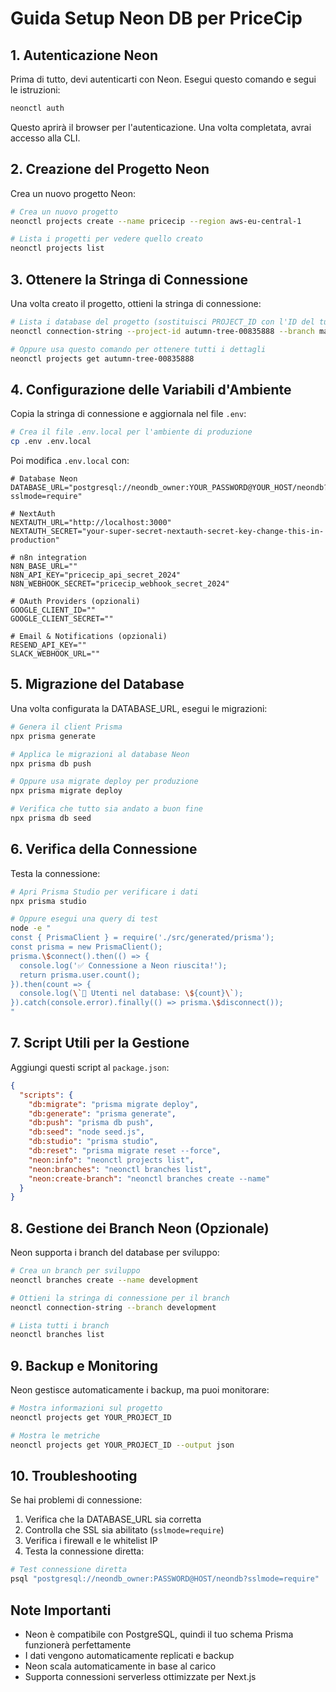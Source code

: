 # Guida Setup Neon DB per PriceCip

## 1. Autenticazione Neon

Prima di tutto, devi autenticarti con Neon. Esegui questo comando e segui le istruzioni:

```bash
neonctl auth
```

Questo aprirà il browser per l'autenticazione. Una volta completata, avrai accesso alla CLI.

## 2. Creazione del Progetto Neon

Crea un nuovo progetto Neon:

```bash
# Crea un nuovo progetto
neonctl projects create --name pricecip --region aws-eu-central-1

# Lista i progetti per vedere quello creato
neonctl projects list
```

## 3. Ottenere la Stringa di Connessione

Una volta creato il progetto, ottieni la stringa di connessione:

```bash
# Lista i database del progetto (sostituisci PROJECT_ID con l'ID del tuo progetto)
neonctl connection-string --project-id autumn-tree-00835888 --branch main --role-name neondb_owner

# Oppure usa questo comando per ottenere tutti i dettagli
neonctl projects get autumn-tree-00835888
```

## 4. Configurazione delle Variabili d'Ambiente

Copia la stringa di connessione e aggiornala nel file `.env`:

```bash
# Crea il file .env.local per l'ambiente di produzione
cp .env .env.local
```

Poi modifica `.env.local` con:

```env
# Database Neon
DATABASE_URL="postgresql://neondb_owner:YOUR_PASSWORD@YOUR_HOST/neondb?sslmode=require"

# NextAuth
NEXTAUTH_URL="http://localhost:3000"
NEXTAUTH_SECRET="your-super-secret-nextauth-secret-key-change-this-in-production"

# n8n integration
N8N_BASE_URL=""
N8N_API_KEY="pricecip_api_secret_2024"
N8N_WEBHOOK_SECRET="pricecip_webhook_secret_2024"

# OAuth Providers (opzionali)
GOOGLE_CLIENT_ID=""
GOOGLE_CLIENT_SECRET=""

# Email & Notifications (opzionali)
RESEND_API_KEY=""
SLACK_WEBHOOK_URL=""
```

## 5. Migrazione del Database

Una volta configurata la DATABASE_URL, esegui le migrazioni:

```bash
# Genera il client Prisma
npx prisma generate

# Applica le migrazioni al database Neon
npx prisma db push

# Oppure usa migrate deploy per produzione
npx prisma migrate deploy

# Verifica che tutto sia andato a buon fine
npx prisma db seed
```

## 6. Verifica della Connessione

Testa la connessione:

```bash
# Apri Prisma Studio per verificare i dati
npx prisma studio

# Oppure esegui una query di test
node -e "
const { PrismaClient } = require('./src/generated/prisma');
const prisma = new PrismaClient();
prisma.\$connect().then(() => {
  console.log('✅ Connessione a Neon riuscita!');
  return prisma.user.count();
}).then(count => {
  console.log(\`👥 Utenti nel database: \${count}\`);
}).catch(console.error).finally(() => prisma.\$disconnect());
"
```

## 7. Script Utili per la Gestione

Aggiungi questi script al `package.json`:

```json
{
  "scripts": {
    "db:migrate": "prisma migrate deploy",
    "db:generate": "prisma generate",
    "db:push": "prisma db push",
    "db:seed": "node seed.js",
    "db:studio": "prisma studio",
    "db:reset": "prisma migrate reset --force",
    "neon:info": "neonctl projects list",
    "neon:branches": "neonctl branches list",
    "neon:create-branch": "neonctl branches create --name"
  }
}
```

## 8. Gestione dei Branch Neon (Opzionale)

Neon supporta i branch del database per sviluppo:

```bash
# Crea un branch per sviluppo
neonctl branches create --name development

# Ottieni la stringa di connessione per il branch
neonctl connection-string --branch development

# Lista tutti i branch
neonctl branches list
```

## 9. Backup e Monitoring

Neon gestisce automaticamente i backup, ma puoi monitorare:

```bash
# Mostra informazioni sul progetto
neonctl projects get YOUR_PROJECT_ID

# Mostra le metriche
neonctl projects get YOUR_PROJECT_ID --output json
```

## 10. Troubleshooting

Se hai problemi di connessione:

1. Verifica che la DATABASE_URL sia corretta
2. Controlla che SSL sia abilitato (`sslmode=require`)
3. Verifica i firewall e le whitelist IP
4. Testa la connessione diretta:

```bash
# Test connessione diretta
psql "postgresql://neondb_owner:PASSWORD@HOST/neondb?sslmode=require"
```

## Note Importanti

- Neon è compatibile con PostgreSQL, quindi il tuo schema Prisma funzionerà perfettamente
- I dati vengono automaticamente replicati e backup
- Neon scala automaticamente in base al carico
- Supporta connessioni serverless ottimizzate per Next.js
